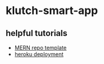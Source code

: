 # klutch-smart-app


## helpful tutorials 

- [MERN repo template](https://dev.to/pacheco/how-to-deploy-a-webapp-to-heroku-node-js-react-js-and-mongodb-5a7g)
- [heroku deployment](https://dev.to/pacheco/how-to-deploy-a-webapp-to-heroku-node-js-react-js-and-mongodb-5a7g)